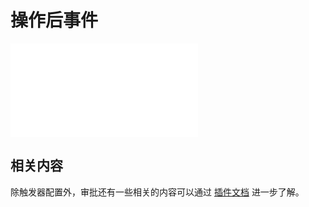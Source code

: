 # 操作后事件

<PluginInfo name="workflow-action-trigger" link="/handbook/workflow/plugins/action-trigger"></PluginInfo>

<embed src="../plugins/action-trigger/trigger.md#L3-L999"></embed>

## 相关内容

除触发器配置外，审批还有一些相关的内容可以通过 [插件文档](../plugins/action-trigger/index.md) 进一步了解。
